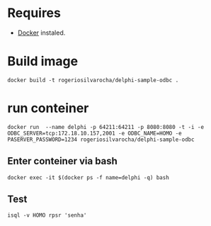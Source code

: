 # Requires
- [Docker](https://docs.docker.com/install/) instaled.

# Build image
```docker build -t rogeriosilvarocha/delphi-sample-odbc .```

# run conteiner
```docker run  --name delphi -p 64211:64211 -p 8080:8080 -t -i -e ODBC_SERVER=tcp:172.18.10.157,2001 -e ODBC_NAME=HOMO -e PASERVER_PASSWORD=1234 rogeriosilvarocha/delphi-sample-odbc```


## Enter conteiner via bash
```docker exec -it $(docker ps -f name=delphi -q) bash```

## Test 
```isql -v HOMO rpsr 'senha'```
